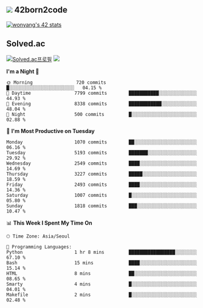 
## <img src="https://img.shields.io/badge/-000000?style=flat&logo=42&logoColor=white"> 42born2code
<!--[![wonyang's 42 stats](https://badge42.vercel.app/api/v2/cl5nhe5b6007809kydha7ht42/stats?cursusId=21&coalitionId=88)](https://profile.intra.42.fr/users/wonyang)-->

[![wonyang's 42 stats](https://badge.mediaplus.ma/starryblue/wonyang?1337Badge=off&UM6P=off)](https://github.com/oakoudad/badge42)

## Solved.ac
[![Solved.ac프로필](http://mazassumnida.wtf/api/v2/generate_badge?boj=bennyws)](https://solved.ac/bennyws)
<a href="https://solved.ac/bennyws"><img src="http://mazandi.herokuapp.com/api?handle=bennyws&theme=cold"/></a>

<!--START_SECTION:waka-->
**I'm a Night 🦉** 

```text
🌞 Morning                720 commits         █░░░░░░░░░░░░░░░░░░░░░░░░   04.15 % 
🌆 Daytime                7799 commits        ███████████░░░░░░░░░░░░░░   44.93 % 
🌃 Evening                8338 commits        ████████████░░░░░░░░░░░░░   48.04 % 
🌙 Night                  500 commits         █░░░░░░░░░░░░░░░░░░░░░░░░   02.88 % 
```
📅 **I'm Most Productive on Tuesday** 

```text
Monday                   1070 commits        ██░░░░░░░░░░░░░░░░░░░░░░░   06.16 % 
Tuesday                  5193 commits        ███████░░░░░░░░░░░░░░░░░░   29.92 % 
Wednesday                2549 commits        ████░░░░░░░░░░░░░░░░░░░░░   14.69 % 
Thursday                 3227 commits        █████░░░░░░░░░░░░░░░░░░░░   18.59 % 
Friday                   2493 commits        ████░░░░░░░░░░░░░░░░░░░░░   14.36 % 
Saturday                 1007 commits        █░░░░░░░░░░░░░░░░░░░░░░░░   05.80 % 
Sunday                   1818 commits        ███░░░░░░░░░░░░░░░░░░░░░░   10.47 % 
```


📊 **This Week I Spent My Time On** 

```text
🕑︎ Time Zone: Asia/Seoul

💬 Programming Languages: 
Python                   1 hr 8 mins         █████████████████░░░░░░░░   67.10 % 
Bash                     15 mins             ████░░░░░░░░░░░░░░░░░░░░░   15.14 % 
HTML                     8 mins              ██░░░░░░░░░░░░░░░░░░░░░░░   08.65 % 
Smarty                   4 mins              █░░░░░░░░░░░░░░░░░░░░░░░░   04.01 % 
Makefile                 2 mins              █░░░░░░░░░░░░░░░░░░░░░░░░   02.48 % 
```


<!--END_SECTION:waka-->
